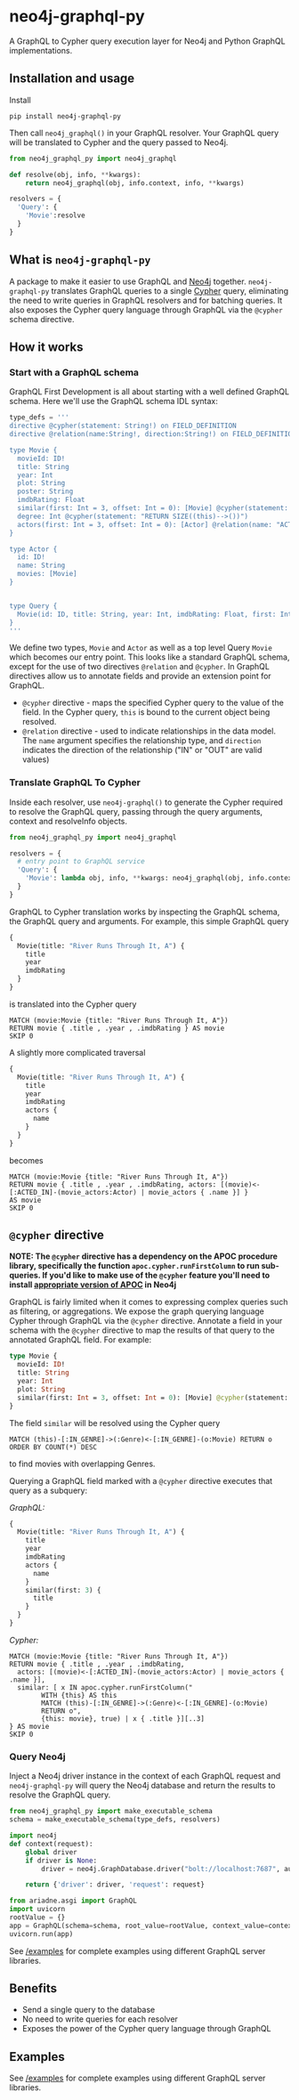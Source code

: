 # neo4j-graphql-py

A GraphQL to Cypher query execution layer for Neo4j and Python GraphQL implementations.

## Installation and usage

Install

```
pip install neo4j-graphql-py
```


Then call `neo4j_graphql()` in your GraphQL resolver. Your GraphQL query will be translated to Cypher and the query passed to Neo4j.

~~~python
from neo4j_graphql_py import neo4j_graphql

def resolve(obj, info, **kwargs):
    return neo4j_graphql(obj, info.context, info, **kwargs)

resolvers = {
  'Query': {
    'Movie':resolve
  }
}
~~~

## What is `neo4j-graphql-py`

A package to make it easier to use GraphQL and [Neo4j](https://neo4j.com/) together. `neo4j-graphql-py` translates GraphQL queries to a single [Cypher](https://neo4j.com/developer/cypher/) query, eliminating the need to write queries in GraphQL resolvers and for batching queries. It also exposes the Cypher query language through GraphQL via the `@cypher` schema directive.

## How it works

### Start with a GraphQL schema

GraphQL First Development is all about starting with a well defined GraphQL schema. Here we'll use the GraphQL schema IDL syntax:

~~~python
type_defs = '''
directive @cypher(statement: String!) on FIELD_DEFINITION
directive @relation(name:String!, direction:String!) on FIELD_DEFINITION

type Movie {
  movieId: ID!
  title: String
  year: Int
  plot: String
  poster: String
  imdbRating: Float
  similar(first: Int = 3, offset: Int = 0): [Movie] @cypher(statement: "MATCH (this)-[:IN_GENRE]->(:Genre)<-[:IN_GENRE]-(o:Movie) RETURN o")
  degree: Int @cypher(statement: "RETURN SIZE((this)-->())")
  actors(first: Int = 3, offset: Int = 0): [Actor] @relation(name: "ACTED_IN", direction:"IN")
}

type Actor {
  id: ID!
  name: String
  movies: [Movie]
}


type Query {
  Movie(id: ID, title: String, year: Int, imdbRating: Float, first: Int, offset: Int): [Movie]
}
'''
~~~

We define two types, `Movie` and `Actor` as well as a top level Query `Movie` which becomes our entry point. This looks like a standard GraphQL schema, except for the use of two directives `@relation` and `@cypher`. In GraphQL directives allow us to annotate fields and provide an extension point for GraphQL.

* `@cypher` directive - maps the specified Cypher query to the value of the field. In the Cypher query, `this` is bound to the current object being resolved.
* `@relation` directive - used to indicate relationships in the data model. The `name` argument specifies the relationship type, and `direction` indicates the direction of the relationship ("IN" or "OUT" are valid values)



### Translate GraphQL To Cypher

Inside each resolver, use `neo4j-graphql()` to generate the Cypher required to resolve the GraphQL query, passing through the query arguments, context and resolveInfo objects.

~~~python
from neo4j_graphql_py import neo4j_graphql

resolvers = {
  # entry point to GraphQL service
  'Query': {
    'Movie': lambda obj, info, **kwargs: neo4j_graphql(obj, info.context,info, **kwargs)
  }
}
~~~

GraphQL to Cypher translation works by inspecting the GraphQL schema, the GraphQL query and arguments. For example, this simple GraphQL query

~~~graphql
{
  Movie(title: "River Runs Through It, A") {
    title
    year
    imdbRating
  }
}
~~~

is translated into the Cypher query

~~~cypher
MATCH (movie:Movie {title: "River Runs Through It, A"})
RETURN movie { .title , .year , .imdbRating } AS movie
SKIP 0
~~~

A slightly more complicated traversal

~~~graphql
{
  Movie(title: "River Runs Through It, A") {
    title
    year
    imdbRating
    actors {
      name
    }
  }
}
~~~

becomes

~~~cypher
MATCH (movie:Movie {title: "River Runs Through It, A"})
RETURN movie { .title , .year , .imdbRating, actors: [(movie)<-[:ACTED_IN]-(movie_actors:Actor) | movie_actors { .name }] }
AS movie
SKIP 0
~~~

## `@cypher` directive

**NOTE: The `@cypher` directive has a dependency on the APOC procedure library, specifically the function `apoc.cypher.runFirstColumn` to run sub-queries. If you'd like to make use of the `@cypher` feature you'll need to install [appropriate version of APOC](https://github.com/neo4j-contrib/neo4j-apoc-procedures) in Neo4j**

GraphQL is fairly limited when it comes to expressing complex queries such as filtering, or aggregations. We expose the graph querying language Cypher through GraphQL via the `@cypher` directive. Annotate a field in your schema with the `@cypher` directive to map the results of that query to the annotated GraphQL field. For example:

~~~graphql
type Movie {
  movieId: ID!
  title: String
  year: Int
  plot: String
  similar(first: Int = 3, offset: Int = 0): [Movie] @cypher(statement: "MATCH (this)-[:IN_GENRE]->(:Genre)<-[:IN_GENRE]-(o:Movie) RETURN o ORDER BY COUNT(*) DESC")
}
~~~

The field `similar` will be resolved using the Cypher query

~~~cypher
MATCH (this)-[:IN_GENRE]->(:Genre)<-[:IN_GENRE]-(o:Movie) RETURN o ORDER BY COUNT(*) DESC
~~~

to find movies with overlapping Genres.

Querying a GraphQL field marked with a `@cypher` directive executes that query as a subquery:

*GraphQL:*
~~~graphql
{
  Movie(title: "River Runs Through It, A") {
    title
    year
    imdbRating
    actors {
      name
    }
    similar(first: 3) {
      title
    }
  }
}
~~~

*Cypher:*
~~~cypher
MATCH (movie:Movie {title: "River Runs Through It, A"})
RETURN movie { .title , .year , .imdbRating,
  actors: [(movie)<-[:ACTED_IN]-(movie_actors:Actor) | movie_actors { .name }],
  similar: [ x IN apoc.cypher.runFirstColumn("
        WITH {this} AS this
        MATCH (this)-[:IN_GENRE]->(:Genre)<-[:IN_GENRE]-(o:Movie)
        RETURN o",
        {this: movie}, true) | x { .title }][..3]
} AS movie
SKIP 0
~~~


### Query Neo4j

Inject a Neo4j driver instance in the context of each GraphQL request and `neo4j-graphql-py` will query the Neo4j database and return the results to resolve the GraphQL query.

~~~python
from neo4j_graphql_py import make_executable_schema
schema = make_executable_schema(type_defs, resolvers)
~~~

~~~python
import neo4j
def context(request):
    global driver
    if driver is None:
        driver = neo4j.GraphDatabase.driver("bolt://localhost:7687", auth=("neo4j", "neo4j"))

    return {'driver': driver, 'request': request}
~~~

~~~python
from ariadne.asgi import GraphQL
import uvicorn
rootValue = {}
app = GraphQL(schema=schema, root_value=rootValue, context_value=context, debug=True)
uvicorn.run(app)
~~~

See [/examples](https://github.com/Usama0121/neo4j-graphql-py/tree/master/examples/ariadne_uvicorn) for complete examples using different GraphQL server libraries.


## Benefits

* Send a single query to the database
* No need to write queries for each resolver
* Exposes the power of the Cypher query language through GraphQL

## Examples

See [/examples](https://github.com/Usama0121/neo4j-graphql-py/tree/master/examples) for complete examples using different GraphQL server libraries.